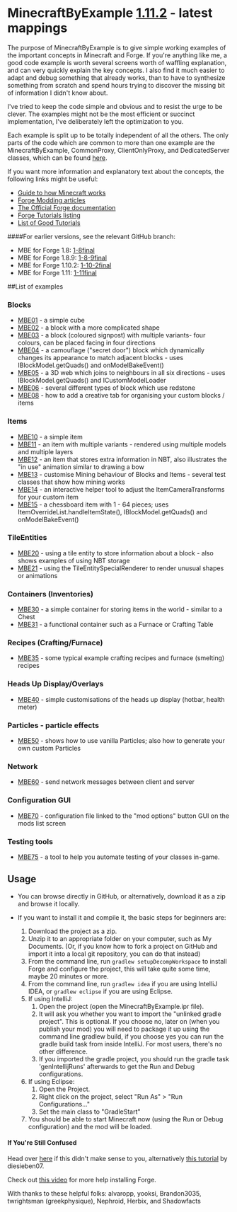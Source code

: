 MinecraftByExample [1.11.2][version1-11-2] - latest mappings
==================
The purpose of MinecraftByExample is to give simple working examples of the important concepts in Minecraft and Forge. If you're anything like me, a good code example is worth several screens worth of waffling explanation, and can very quickly explain the key concepts.  I also find it much easier to adapt and debug something that already works, than to have to synthesize something from scratch and spend hours trying to discover the missing bit of information I didn't know about.

I've tried to keep the code simple and obvious and to resist the urge to be clever. The examples might not be the most efficient or succinct implementation, I've deliberately left the optimization to you.

Each example is split up to be totally independent of all the others.  The only parts of the code which are common to more than one example are the MinecraftByExample, CommonProxy, ClientOnlyProxy, and DedicatedServer classes, which can be found [here][main_classes].

If you want more information and explanatory text about the concepts, the following links might be useful:

  - [Guide to how Minecraft works][greyminecraftcoder]
  - [Forge Modding articles][wuppy]
  - [The Official Forge documentation][forgedocs]
  - [Forge Tutorials listing][tutorials_forum]
  - [List of Good Tutorials][list_of_tutorials]

####For earlier versions, see the relevant GitHub branch:
 - MBE for Forge 1.8: [1-8final][version1-8]
 - MBE for Forge 1.8.9: [1-8-9final][version1-8-9]
 - MBE for Forge 1.10.2: [1-10-2final][version1-10-2]
 - MBE for Forge 1.11: [1-11final][version1-11]
  
##List of examples
### Blocks
  - [MBE01][01] - a simple cube
  - [MBE02][02] - a block with a more complicated shape
  - [MBE03][03] - a block (coloured signpost) with multiple variants- four colours, can be placed facing in four directions
  - [MBE04][04] - a camouflage ("secret door") block which dynamically changes its appearance to match adjacent blocks - uses IBlockModel.getQuads() and onModelBakeEvent() 
  - [MBE05][05] - a 3D web which joins to neighbours in all six directions - uses IBlockModel.getQuads() and ICustomModelLoader
  - [MBE06][06] - several different types of block which use redstone
  - [MBE08][08] - how to add a creative tab for organising your custom blocks / items

### Items
  - [MBE10][10] - a simple item
  - [MBE11][11] - an item with multiple variants - rendered using multiple models and multiple layers
  - [MBE12][12] - an item that stores extra information in NBT, also illustrates the "in use" animation similar to drawing a bow
  - [MBE13][13] - customise Mining behaviour of Blocks and Items - several test classes that show how mining works
  - [MBE14][14] - an interactive helper tool to adjust the ItemCameraTransforms for your custom item
  - [MBE15][15] - a chessboard item with 1 - 64 pieces; uses ItemOverrideList.handleItemState(), IBlockModel.getQuads() and onModelBakeEvent()


### TileEntities
  - [MBE20][20] - using a tile entity to store information about a block - also shows examples of using NBT storage
  - [MBE21][21] - using the TileEntitySpecialRenderer to render unusual shapes or animations

### Containers (Inventories)
  - [MBE30][30] - a simple container for storing items in the world - similar to a Chest
  - [MBE31][31] - a functional container such as a Furnace or Crafting Table

### Recipes (Crafting/Furnace)
  - [MBE35][35] - some typical example crafting recipes and furnace (smelting) recipes

### Heads Up Display/Overlays
  - [MBE40][40] - simple customisations of the heads up display (hotbar, health meter)

### Particles - particle effects
  - [MBE50][50] - shows how to use vanilla Particles; also how to generate your own custom Particles

### Network
  - [MBE60][60] - send network messages between client and server

### Configuration GUI
  - [MBE70][70] - configuration file linked to the "mod options" button GUI on the mods list screen

### Testing tools
  - [MBE75][75] - a tool to help you automate testing of your classes in-game.

## Usage
  - You can browse directly in GitHub, or alternatively, download it as a zip and browse it locally.

  - If you want to install it and compile it, the basic steps for beginners are:
    1. Download the project as a zip.
    2. Unzip it to an appropriate folder on your computer, such as My Documents.  (Or, if you know how to fork a project on GitHub and import it into a local git repository, you can do that instead)
    3. From the command line, run `gradlew setupDecompWorkspace` to install Forge and configure the project, this will take quite some time, maybe 20 minutes or more.
    4. From the command line, run `gradlew idea` if you are using IntelliJ IDEA, or `gradlew eclipse` if you are using Eclipse.
    5. If using IntelliJ:
        1. Open the project (open the MinecraftByExample.ipr file).
        2. It will ask you whether you want to import the "unlinked gradle project".  This is optional.  If you choose no,
           later on (when you publish your mod) you will need to package it up using the command line gradlew build, if you
           choose yes you can run the gradle build task from inside IntelliJ.  For most users, there's no other difference.
        3. If you imported the gradle project, you should run the gradle task 'genIntellijRuns' afterwards to get the Run and Debug
           configurations.
    6. If using Eclipse:
        1. Open the Project.
        2. Right click on the project, select "Run As" > "Run Configurations..."
        3. Set the main class to "GradleStart"
    7. You should be able to start Minecraft now (using the Run or Debug configuration) and the mod will be loaded.
    
#### If You're Still Confused
Head over [here][more_help] if this didn't make sense to you, alternatively [this tutorial][diesieben_idea] by diesieben07.

Check out [this video][forge_installation] for more help installing Forge.

[main_classes]: https://github.com/TheGreyGhost/MinecraftByExample/tree/master/src/main/java/minecraftbyexample
[greyminecraftcoder]: http://greyminecraftcoder.blogspot.com.au/p/list-of-topics.html
[forgedocs]:http://mcforge.readthedocs.org/en/latest/
[wuppy]: http://www.wuppy29.com/minecraft/modding-tutorials/forge-modding-1-8
[tutorials_forum]: http://www.minecraftforge.net/forum/index.php/board,120.0.html
[list_of_tutorials]: http://www.minecraftforum.net/forums/mapping-and-modding/minecraft-mods/modification-development/2716947-can-we-start-a-thorough-list-of-really-good

[01]: https://github.com/TheGreyGhost/MinecraftByExample/tree/master/src/main/java/minecraftbyexample/mbe01_block_simple
[02]: https://github.com/TheGreyGhost/MinecraftByExample/tree/master/src/main/java/minecraftbyexample/mbe02_block_partial
[03]: https://github.com/TheGreyGhost/MinecraftByExample/tree/master/src/main/java/minecraftbyexample/mbe03_block_variants
[04]: https://github.com/TheGreyGhost/MinecraftByExample/tree/master/src/main/java/minecraftbyexample/mbe04_block_dynamic_block_model1
[05]: https://github.com/TheGreyGhost/MinecraftByExample/tree/master/src/main/java/minecraftbyexample/mbe05_block_dynamic_block_model2
[06]: https://github.com/TheGreyGhost/MinecraftByExample/tree/master/src/main/java/minecraftbyexample/mbe06_redstone
[08]: https://github.com/TheGreyGhost/MinecraftByExample/tree/master/src/main/java/minecraftbyexample/mbe08_creative_tab

[10]: https://github.com/TheGreyGhost/MinecraftByExample/tree/master/src/main/java/minecraftbyexample/mbe10_item_simple
[11]: https://github.com/TheGreyGhost/MinecraftByExample/tree/master/src/main/java/minecraftbyexample/mbe11_item_variants
[12]: https://github.com/TheGreyGhost/MinecraftByExample/tree/master/src/main/java/minecraftbyexample/mbe12_item_nbt_animate
[13]: https://github.com/TheGreyGhost/MinecraftByExample/tree/master/src/main/java/minecraftbyexample/mbe14_item_camera_transforms
[14]: https://github.com/TheGreyGhost/MinecraftByExample/tree/master/src/main/java/minecraftbyexample/mbe14_item_camera_transforms
[15]: https://github.com/TheGreyGhost/MinecraftByExample/tree/master/src/main/java/minecraftbyexample/mbe15_item_dynamic_item_model

[20]: https://github.com/TheGreyGhost/MinecraftByExample/tree/master/src/main/java/minecraftbyexample/mbe20_tileentity_data
[21]: https://github.com/TheGreyGhost/MinecraftByExample/tree/master/src/main/java/minecraftbyexample/mbe21_tileentityspecialrenderer

[30]: https://github.com/TheGreyGhost/MinecraftByExample/tree/master/src/main/java/minecraftbyexample/mbe30_inventory_basic
[31]: https://github.com/TheGreyGhost/MinecraftByExample/tree/master/src/main/java/minecraftbyexample/mbe31_inventory_furnace
[35]: https://github.com/TheGreyGhost/MinecraftByExample/tree/master/src/main/java/minecraftbyexample/mbe35_recipes

[40]: https://github.com/TheGreyGhost/MinecraftByExample/tree/master/src/main/java/minecraftbyexample/mbe40_hud_overlay

[50]: https://github.com/TheGreyGhost/MinecraftByExample/tree/master/src/main/java/minecraftbyexample/mbe50_particle

[60]: https://github.com/TheGreyGhost/MinecraftByExample/tree/master/src/main/java/minecraftbyexample/mbe60_network_messages

[70]: https://github.com/TheGreyGhost/MinecraftByExample/tree/master/src/main/java/minecraftbyexample/mbe70_configuration

[75]: https://github.com/TheGreyGhost/MinecraftByExample/tree/master/src/main/java/minecraftbyexample/mbe75_testing_framework

[more_help]: http://www.minecraftforge.net/forum/index.php?topic=21354.msg108332#msg108332
[forge_installation]: http://youtu.be/8VEdtQLuLO0
[alternate_idea]: #alternate-setup-for-intellij-idea
[gradle_tool_window]: https://www.jetbrains.com/idea/help/gradle-tool-window.html
[diesieben_idea]: http://www.minecraftforge.net/forum/index.php/topic,21354.0.html
[IntellijFix]:http://www.minecraftforge.net/forum/index.php/topic,21354.0.html

[version1-8]: https://github.com/TheGreyGhost/MinecraftByExample/tree/1-8final
[version1-8-9]: https://github.com/TheGreyGhost/MinecraftByExample/tree/1-8-9final
[version1-10-2]: https://github.com/TheGreyGhost/MinecraftByExample/tree/1-10-2final
[version1-11]: https://github.com/TheGreyGhost/MinecraftByExample/tree/1-11-final
[version1-11-2]: https://github.com/TheGreyGhost/MinecraftByExample/tree/master

With thanks to these helpful folks:
alvaropp, 
yooksi,
Brandon3035,
twrightsman (greekphysique),
Nephroid,
Herbix, and
Shadowfacts
